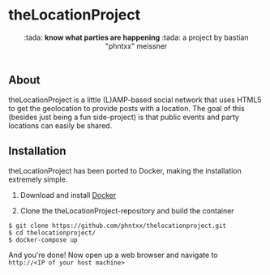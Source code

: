 # theLocationProject

<div align="center">
  :tada: <b>know what parties are happening</b> :tada:   
  a project by bastian "phntxx" meissner
</div>

<br>

## About

theLocationProject is a little (L)AMP-based social network that uses HTML5 to get the geolocation to provide posts with a location. The goal of this (besides just being a fun side-project) is that public events and party locations can easily be shared.

## Installation

theLocationProject has been ported to Docker, making the installation extremely simple.

1. Download and install [Docker](https://www.docker.com)

2. Clone the theLocationProject-repository and build the container
```
$ git clone https://github.com/phntxx/thelocationproject.git
$ cd thelocationproject/
$ docker-compose up
```

And you're done! Now open up a web browser and navigate to   
`http://<IP of your host machine>`
